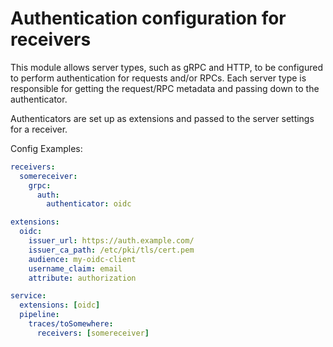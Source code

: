 # Authentication configuration for receivers

This module allows server types, such as gRPC and HTTP, to be configured to perform authentication for requests and/or RPCs. Each server type is responsible for getting the request/RPC metadata and passing down to the authenticator.

Authenticators are set up as extensions and passed to the server settings for a receiver.

Config Examples:
```yaml
receivers:
  somereceiver:
    grpc:
      auth:
        authenticator: oidc

extensions:
  oidc:
    issuer_url: https://auth.example.com/
    issuer_ca_path: /etc/pki/tls/cert.pem
    audience: my-oidc-client
    username_claim: email
    attribute: authorization

service:
  extensions: [oidc]
  pipeline:
    traces/toSomewhere:
      receivers: [somereceiver]
```
